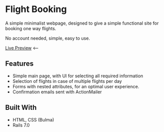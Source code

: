 # Flight Booking
A simple minimalist webpage, designed to give a simple functional site for booking one way flights.

No account needed, simple, easy to use. 

[Live Preview](https://vast-beach-41987.herokuapp.com/) <-- 

## Features
- Simple main page, with UI for selecting all required information
- Selection of flights in case of multiple flights per day
- Forms with nested attributes, for an optimal user experience.
- Confirmation emails sent with ActionMailer

## Built With
- HTML, CSS (Bulma)
- Rails 7.0